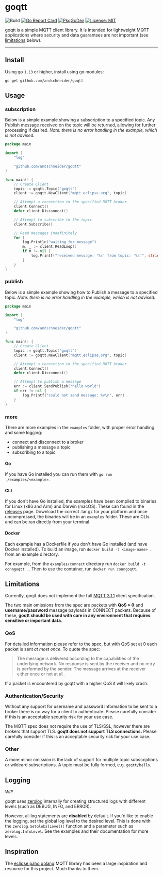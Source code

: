 # goqtt

![Build](https://github.com/andschneider/goqtt/workflows/Build/badge.svg)
[![Go Report Card](https://goreportcard.com/badge/github.com/andschneider/goqtt)](https://goreportcard.com/report/github.com/andschneider/goqtt)
[![PkgGoDev](https://pkg.go.dev/badge/mod/github.com/andschneider/goqtt)](https://pkg.go.dev/mod/github.com/andschneider/goqtt)
[![License: MIT](https://img.shields.io/github/license/andschneider/goqtt)](https://img.shields.io/github/license/andschneider/goqtt)

goqtt is a simple MQTT client library. It is intended for lightweight MQTT applications where security and data guarantees are not important (see [limitations](https://github.com/andschneider/goqtt#limitations) below).

---

## Install

Using go `1.13` or higher, install using go modules:

`go get github.com/andschneider/goqtt`

## Usage

### subscription

Below is a simple example showing a subscription to a specified topic. Any Publish message received on the topic will be returned, allowing for further processing if desired. *Note: there is no error handling in the example, which is not advised.*

```go
package main

import (
	"log"

	"github.com/andschneider/goqtt"
)

func main() {
	// Create Client
    topic := goqtt.Topic("goqtt")
	client := goqtt.NewClient("mqtt.eclipse.org", topic)

	// Attempt a connection to the specified MQTT broker
	client.Connect()
	defer client.Disconnect()

	// Attempt to subscribe to the topic
	client.Subscribe()

	// Read messages indefinitely
	for {
		log.Println("waiting for message")
		m, _ := client.ReadLoop()
		if m != nil {
			log.Printf("received message: '%s' from topic: '%s'", string(m.Message), m.Topic)
		}
	}
}
```

### publish

Below is a simple example showing how to Publish a message to a specified topic. *Note: there is no error handling in the example, which is not advised.*

```go
package main

import (
	"log"

	"github.com/andschneider/goqtt"
)

func main() {
	// Create Client
    topic := goqtt.Topic("goqtt")
	client := goqtt.NewClient("mqtt.eclipse.org", topic)

	// Attempt a connection to the specified MQTT broker
	client.Connect()
	defer client.Disconnect()

	// Attempt to publish a message
	err := client.SendPublish("hello world")
	if err != nil {
		log.Printf("could not send message: %v\n", err)
	}
}
```

### more 

There are more examples in the `examples` folder, with proper error handling and some logging:

- connect and disconnect to a broker
- publishing a message a topic
- subscribing to a topic

#### Go

If you have Go installed you can run them with `go run ./examples/<example>`.

#### CLI

If you don't have Go installed, the examples have been compiled to binaries for Linux (x86 and Arm) and Darwin (macOS). These can found in the [releases](https://github.com/andschneider/goqtt/releases) page. Download the correct .tar.gz for your platform and once uncompressed, the binaries will be in an `examples` folder. These are CLIs and can be ran directly from your terminal. 

#### Docker

Each example has a Dockerfile if you don't have Go installed (and have Docker installed). To build an image, run `docker build -t <image-name> .` from an example directory. 

For example, from the `examples/connect` directory run `docker build -t conngoqtt .`. Then to use the container, run `docker run conngoqtt`.

## Limitations

Currently, goqtt does not implement the full [MQTT 3.1.1](http://docs.oasis-open.org/mqtt/mqtt/v3.1.1/mqtt-v3.1.1.html) client specification. 

The two main omissions from the spec are packets with **QoS > 0** and **username/password** message payloads in CONNECT packets. Because of these, **goqtt should be used with care in any environment that requires sensitive or important data**.

### QoS

For detailed information please refer to the spec, but with QoS set at 0 each packet is sent *at most once*. To quote the spec:

> The message is delivered according to the capabilities of the underlying network. No response is sent by the receiver and no retry is performed by the sender. The message arrives at the receiver either once or not at all.
  
If a packet is encountered by goqtt with a higher QoS it will likely crash.

### Authentication/Security

Without any support for username and password information to be sent to a broker there is no way for a client to authenticate. Please carefully consider if this is an acceptable security risk for your use case.

The MQTT spec does not require the use of TLS/SSL, however there are brokers that support TLS. **goqtt does not support TLS connections.**  Please carefully consider if this is an acceptable security risk for your use case.

### Other

A more minor omission is the lack of support for multiple topic subscriptions or wildcard subscriptions. A topic must be fully formed, e.g. `goqtt/hello`.

## Logging

*WIP*

goqtt uses [zerolog](https://github.com/rs/zerolog) internally for creating structured logs with different levels (such as DEBUG, INFO, and ERROR). 

However, all log statements are **disabled** by default. If you'd like to enable the logging, set the global log level to the desired level. This is done with the `zerolog.SetGlobalLevel()` function and a parameter such as `zerolog.InfoLevel`. See the examples and their documentation for more levels.

## Inspiration

The [eclipse paho golang](https://github.com/eclipse/paho.mqtt.golang) MQTT library has been a large inspiration and resource for this project. Much thanks to them.
